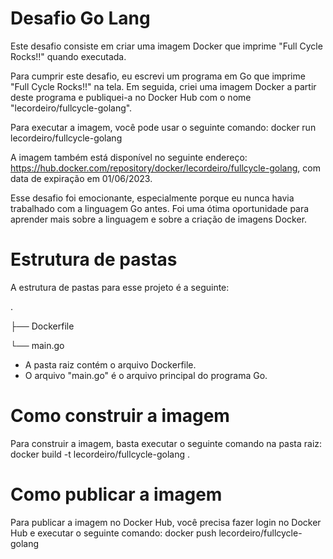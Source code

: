 # Desafio Go Lang

Este desafio consiste em criar uma imagem Docker que imprime "Full Cycle Rocks!!" quando executada.

Para cumprir este desafio, eu escrevi um programa em Go que imprime "Full Cycle Rocks!!" na tela. Em seguida, criei uma imagem Docker a partir deste programa e publiquei-a no Docker Hub com o nome "lecordeiro/fullcycle-golang".

Para executar a imagem, você pode usar o seguinte comando: docker run lecordeiro/fullcycle-golang

A imagem também está disponível no seguinte endereço: https://hub.docker.com/repository/docker/lecordeiro/fullcycle-golang, com data de expiração em 01/06/2023.

Esse desafio foi emocionante, especialmente porque eu nunca havia trabalhado com a linguagem Go antes. Foi uma ótima oportunidade para aprender mais sobre a linguagem e sobre a criação de imagens Docker.

# Estrutura de pastas
A estrutura de pastas para esse projeto é a seguinte:

.

├── Dockerfile

└── main.go


- A pasta raiz contém o arquivo Dockerfile.
- O arquivo "main.go" é o arquivo principal do programa Go.

# Como construir a imagem
Para construir a imagem, basta executar o seguinte comando na pasta raiz:
docker build -t lecordeiro/fullcycle-golang .

# Como publicar a imagem
Para publicar a imagem no Docker Hub, você precisa fazer login no Docker Hub e executar o seguinte comando:
docker push lecordeiro/fullcycle-golang
